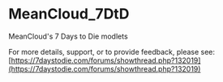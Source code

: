 # MeanCloud_7DtD
MeanCloud's 7 Days to Die modlets

For more details, support, or to provide feedback, please see:
[https://7daystodie.com/forums/showthread.php?132019](https://7daystodie.com/forums/showthread.php?132019)

